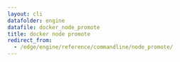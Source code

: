 ```yaml
---
layout: cli
datafolder: engine
datafile: docker_node_promote
title: docker node promote
redirect_from:
  - /edge/engine/reference/commandline/node_promote/
---
```

